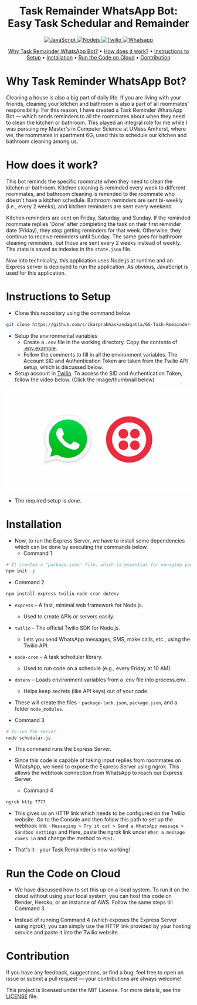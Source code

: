 <h1 align="center">
  <br>
    Task Remainder WhatsApp Bot: Easy Task Schedular and Remainder
  <br>
</h1>

<p align="center"> 
  <a href="https://www.oracle.com/developer/javascript/">
    <img src="https://img.shields.io/badge/-JavaScript-grey?style=flat-square&logo=javascript&logoColor=F7DF1E" alt="JavaScript">
  </a>
  <a href="https://nodejs.org/en">
    <img src="https://img.shields.io/badge/-Node JS-5FA04E?style=flat-square&logo=node.js&logoColor=white" alt="Nodejs">
  </a>
  <a href="https://www.twilio.com/en-us">
    <img src="https://img.shields.io/badge/-Twilio-F22F46?style=flat-square&logo=twilio&logoColor=white" alt="Twilio">
  </a>
  <a href="https://www.whatsapp.com/">
    <img src="https://img.shields.io/badge/-WhatsApp-25D366?style=flat-square&logo=whatsapp&logoColor=white" alt="Whatsapp">
  </a>
</p>

<p align="center">
  <a href="#why-task-remainder-whatsapp-bot">Why Task Remainder WhatsApp Bot?</a>
  •
  <a href="#how-does-it-work">How does it work?</a>
  •
  <a href="#instructions-to-setup">Instructions to Setup</a>
  •
  <a href="#installation">Installation</a>
  •
  <a href="#run-the-code-on-cloud">Run the Code on Cloud</a>
  •
  <a href="#contribution">Contribution</a>
</p>

# Why Task Reminder WhatsApp Bot?
Cleaning a house is also a big part of daily life. If you are living with your friends, cleaning your kitchen and bathroom is also a part of all roommates' responsibility. For this reason, I have created a Task Reminder WhatsApp Bot — which sends reminders to all the roommates about when they need to clean the kitchen or bathroom. This played an integral role for me while I was pursuing my Master's in Computer Science at UMass Amherst, where we, the roommates in apartment 6G, used this to schedule our kitchen and bathroom cleaning among us.

# How does it work?
This bot reminds the specific roommate when they need to clean the kitchen or bathroom. Kitchen cleaning is reminded every week to different roommates, and bathroom cleaning is reminded to the roommate who doesn't have a kitchen schedule. Bathroom reminders are sent bi-weekly (i.e., every 2 weeks), and kitchen reminders are sent every weekend.

Kitchen reminders are sent on Friday, Saturday, and Sunday. If the reminded roommate replies 'Done' after completing the task on their first reminder date (Friday), they stop getting reminders for that week. Otherwise, they continue to receive reminders until Sunday. The same goes for bathroom cleaning reminders, but those are sent every 2 weeks instead of weekly. The state is saved as indexies in the `state.json` file.

Now into technicality, this application uses Node.js at runtime and an Express server is deployed to run the application. As obvious, JavaScript is used for this application.

# Instructions to Setup
- Clone this repository using the command below
```bash
git clone https://github.com/srikarprabhaskandagatla/6G-Task-Remainder-Bot.git
```
- Setup the environmental variables
  - Create a `.env` file in the working directory. Copy the contents of [.env.example](.env.example).
  - Follow the comments to fill in all the environment variables. The Account SID and Authentication Token are taken from the Twilio API setup, which is discussed below.
- Setup account in [Twilio](https://www.twilio.com/en-us). To access the SID and Authentication Token, follow the video below. (Click the image/thumbnail below)

<p align="center"> 
  <a href="https://www.youtube.com/watch?v=dQw4w9WgXcQ">
    <img src="/images/image1.png" alt="Watch the video" width="700"/>
  </a>
</p>

- The required setup is done.

# Installation
- Now, to run the Express Server, we have to install some dependencies which can be done by executing the commands below.
  - Command 1 
```bash
# It creates a 'package.json' file, which is essential for managing your project's dependencies and configuration.
npm init -y
```

  - Command 2
```bash
npm install express twilio node-cron dotenv
```
  - `express` – A fast, minimal web framework for Node.js.
    - Used to create APIs or servers easily.

  - `twilio` – The official Twilio SDK for Node.js.
    - Lets you send WhatsApp messages, SMS, make calls, etc., using the Twilio API.

  - `node-cron` – A task scheduler library.
    - Used to run code on a schedule (e.g., every Friday at 10 AM).

  - `dotenv` – Loads environment variables from a .env file into process.env.
    - Helps keep secrets (like API keys) out of your code.

  - These will create the files - `package-lock.json`, `package.json`, and a folder `node_modules`.

  - Command 3
```bash
# To run the server
node schedular.js
```
  - This command runs the Express Server.

- Since this code is capable of taking input replies from roommates on WhatsApp, we need to expose the Express Server using ngrok. This allows the webhook connection from WhatsApp to reach our Express Server.
  - Command 4
```bash
ngrok http 7777
```
  - This gives us an HTTP link which needs to be configured on the Twilio website. Go to the Console and then follow this path to set up the webhook link - `Messaging > Try it out > Send a WhatsApp message > Sandbox settings` and Here, paste the ngrok link under `When a message comes in` and change the method to  `POST`.

- That's it - your Task Remainder is now working!

# Run the Code on Cloud
- We have discussed how to set this up on a local system. To run it on the cloud without using your local system, you can host this code on Render, Heroku, or an instance of AWS. Follow the same steps till Command 3.

- Instead of running Command 4 (which exposes the Express Server using ngrok), you can simply use the HTTP link provided by your hosting service and paste it into the Twilio website.

# Contribution
If you have any feedback, suggestions, or find a bug, feel free to open an issue or submit a pull request — your contributions are always welcome!

This project is licensed under the MIT License. For more details, see the [LICENSE](LICENSE) file.